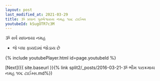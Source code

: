 ```yaml
---
layout: post
last_modified_at: 2021-03-29
title: ૐ પ્રધાન પુરુષેશ્વરાય નમહ ૧૦૮ ટાઈમ્સ
youtubeId: kSugOTR7c3M
---
```

 
 
 ૐ સર્વ સાધનાયા નમહ  
 
 -  જે બધા ફાયદામાં જોડાય છે 
 
  
 
  
 
 
 
 
 
 


{% include youtubePlayer.html id=page.youtubeId %}
 
[Next]({{ site.baseurl }}{% link  split2/_posts/2016-03-21-ૐ ભીમ પરાક્રમાય નમહ ૧૦૮ ટાઈમ્સ.md%})
 

